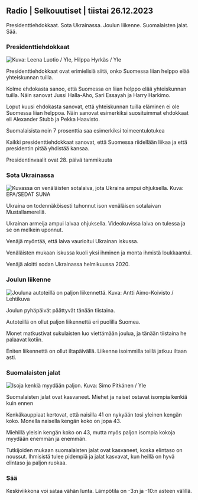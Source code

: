 ## Radio \| Selkouutiset \| tiistai 26.12.2023

Presidenttiehdokkaat. Sota Ukrainassa. Joulun liikenne. Suomalaisten jalat. Sää.

### Presidenttiehdokkaat

![ Kuva: Leena Luotio / Yle, Hilppa Hyrkäs / Yle](https://images.cdn.yle.fi/image/upload/c_crop,h_1080,w_1919,x_0,y_0/ar_1.7777777777777777,c_fill,g_faces,h_675,w_1200/dpr_1.0/q_auto:eco/f_auto/fl_lossy/v1703585205/39-1220354658aa55111eb6)

Presidenttiehdokkaat ovat erimielisiä siitä, onko Suomessa liian helppo elää yhteiskunnan tuilla.

Kolme ehdokasta sanoo, että Suomessa on liian helppo elää yhteiskunnan tuilla. Näin sanovat Jussi Halla-Aho, Sari Essayah ja Harry Harkimo.

Loput kuusi ehdokasta sanovat, että yhteiskunnan tuilla eläminen ei ole Suomessa liian helppoa. Näin sanovat esimerkiksi suosituimmat ehdokkaat eli Alexander Stubb ja Pekka Haavisto.

Suomalaisista noin 7 prosenttia saa esimerkiksi toimeentulotukea

Kaikki presidenttiehdokkaat sanovat, että Suomessa riidellään liikaa ja että presidentin pitää yhdistää kansaa.

Presidentinvaalit ovat 28. päivä tammikuuta

### Sota Ukrainassa

![Kuvassa on venäläisten sotalaiva, jota Ukraina ampui ohjuksella. Kuva: EPA/SEDAT SUNA](https://images.cdn.yle.fi/image/upload/c_crop,h_1869,w_3324,x_0,y_35/ar_1.7777777777777777,c_fill,g_faces,h_675,w_1200/dpr_1.0/q_auto:eco/f_auto/fl_lossy/v1703579070/39-1220342658a8d26acafc)

Ukraina on todennäköisesti tuhonnut ison venäläisen sotalaivan Mustallamerellä.

Ukrainan armeija ampui laivaa ohjuksella. Videokuvissa laiva on tulessa ja se on melkein uponnut.

Venäjä myöntää, että laiva vaurioitui Ukrainan iskussa.

Venäläisten mukaan iskussa kuoli yksi ihminen ja monta ihmistä loukkaantui.

Venäjä aloitti sodan Ukrainassa helmikuussa 2020.

### Joulun liikenne

![Jouluna autoteillä on paljon liikennettä. Kuva: Antti Aimo-Koivisto / Lehtikuva](https://images.cdn.yle.fi/image/upload/c_crop,h_2520,w_4480,x_0,y_464/ar_1.7777777777777777,c_fill,g_faces,h_675,w_1200/dpr_1.0/q_auto:eco/f_auto/fl_lossy/v1703345255/39-12200926586fc12360d0)

Joulun pyhäpäivät päättyvät tänään tiistaina.

Autoteillä on ollut paljon liikennettä eri puolilla Suomea.

Monet matkustivat sukulaisten luo viettämään joulua, ja tänään tiistaina he palaavat kotiin.

Eniten liikennettä on ollut iltapäivällä. Liikenne isoimmilla teillä jatkuu iltaan asti.

### Suomalaisten jalat

![Isoja kenkiä myydään paljon. Kuva: Simo Pitkänen / Yle](https://images.cdn.yle.fi/image/upload/c_crop,h_2800,w_4979,x_0,y_254/ar_1.7777777777777777,c_fill,g_faces,h_675,w_1200/dpr_1.0/q_auto:eco/f_auto/fl_lossy/v1695988704/39-1090454641edb4ca3dcc)

Suomalaisten jalat ovat kasvaneet. Miehet ja naiset ostavat isompia kenkiä kuin ennen

Kenkäkauppiaat kertovat, että naisilla 41 on nykyään tosi yleinen kengän koko. Monella naisella kengän koko on jopa 43.

Miehillä yleisin kengän koko on 43, mutta myös paljon isompia kokoja myydään enemmän ja enemmän.

Tutkijoiden mukaan suomalaisten jalat ovat kasvaneet, koska elintaso on noussut. Ihmisistä tulee pidempiä ja jalat kasvavat, kun heillä on hyvä elintaso ja paljon ruokaa.

### Sää

Keskiviikkona voi sataa vähän lunta. Lämpötila on -3:n ja -10:n asteen välillä.
